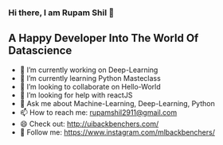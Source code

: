  ### Hi there, I am Rupam Shil 👋

## A Happy Developer Into The World Of Datascience 

- 🔭 I’m currently working on Deep-Learning
- 🌱 I’m currently learning Python Masteclass
- 👯 I’m looking to collaborate on Hello-World
- 🤔 I’m looking for help with reactJS
- 💬 Ask me about Machine-Learning, Deep-Learning, Python
- 📫 How to reach me: rupamshil2911@gmail.com
- 😄 Check out: http://uibackbenchers.com/
- 🎊 Follow me: https://www.instagram.com/mlbackbenchers/

